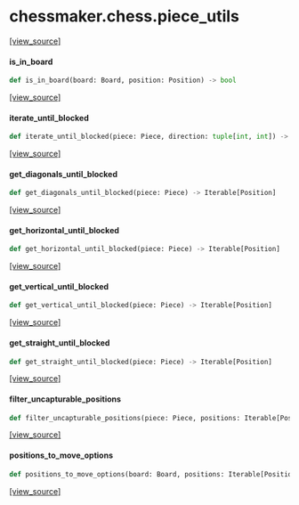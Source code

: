 <a id="chessmaker.chess.piece_utils"></a>

# chessmaker.chess.piece\_utils

[[view_source]](https://github.com/WolfDWyc/ChessMaker/blob/ebfedfed6255bde50e4271e927362d114af5a744/chessmaker\chess\piece_utils.py#L1)

<a id="chessmaker.chess.piece_utils.is_in_board"></a>

#### is\_in\_board

```python
def is_in_board(board: Board, position: Position) -> bool
```

[[view_source]](https://github.com/WolfDWyc/ChessMaker/blob/ebfedfed6255bde50e4271e927362d114af5a744/chessmaker\chess\piece_utils.py#L9)

<a id="chessmaker.chess.piece_utils.iterate_until_blocked"></a>

#### iterate\_until\_blocked

```python
def iterate_until_blocked(piece: Piece, direction: tuple[int, int]) -> Iterable[Position]
```

[[view_source]](https://github.com/WolfDWyc/ChessMaker/blob/ebfedfed6255bde50e4271e927362d114af5a744/chessmaker\chess\piece_utils.py#L20)

<a id="chessmaker.chess.piece_utils.get_diagonals_until_blocked"></a>

#### get\_diagonals\_until\_blocked

```python
def get_diagonals_until_blocked(piece: Piece) -> Iterable[Position]
```

[[view_source]](https://github.com/WolfDWyc/ChessMaker/blob/ebfedfed6255bde50e4271e927362d114af5a744/chessmaker\chess\piece_utils.py#L39)

<a id="chessmaker.chess.piece_utils.get_horizontal_until_blocked"></a>

#### get\_horizontal\_until\_blocked

```python
def get_horizontal_until_blocked(piece: Piece) -> Iterable[Position]
```

[[view_source]](https://github.com/WolfDWyc/ChessMaker/blob/ebfedfed6255bde50e4271e927362d114af5a744/chessmaker\chess\piece_utils.py#L44)

<a id="chessmaker.chess.piece_utils.get_vertical_until_blocked"></a>

#### get\_vertical\_until\_blocked

```python
def get_vertical_until_blocked(piece: Piece) -> Iterable[Position]
```

[[view_source]](https://github.com/WolfDWyc/ChessMaker/blob/ebfedfed6255bde50e4271e927362d114af5a744/chessmaker\chess\piece_utils.py#L49)

<a id="chessmaker.chess.piece_utils.get_straight_until_blocked"></a>

#### get\_straight\_until\_blocked

```python
def get_straight_until_blocked(piece: Piece) -> Iterable[Position]
```

[[view_source]](https://github.com/WolfDWyc/ChessMaker/blob/ebfedfed6255bde50e4271e927362d114af5a744/chessmaker\chess\piece_utils.py#L54)

<a id="chessmaker.chess.piece_utils.filter_uncapturable_positions"></a>

#### filter\_uncapturable\_positions

```python
def filter_uncapturable_positions(piece: Piece, positions: Iterable[Position]) -> Iterable[Position]
```

[[view_source]](https://github.com/WolfDWyc/ChessMaker/blob/ebfedfed6255bde50e4271e927362d114af5a744/chessmaker\chess\piece_utils.py#L59)

<a id="chessmaker.chess.piece_utils.positions_to_move_options"></a>

#### positions\_to\_move\_options

```python
def positions_to_move_options(board: Board, positions: Iterable[Position]) -> Iterable[MoveOption]
```

[[view_source]](https://github.com/WolfDWyc/ChessMaker/blob/ebfedfed6255bde50e4271e927362d114af5a744/chessmaker\chess\piece_utils.py#L70)

